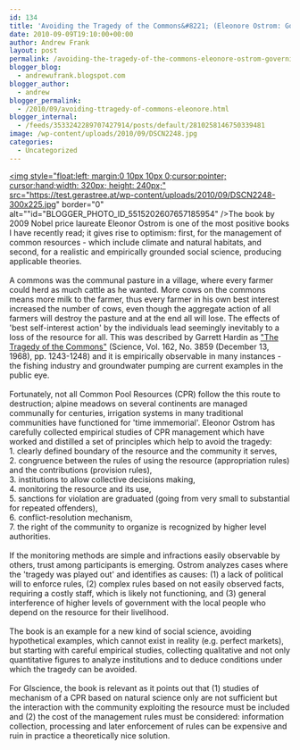 ```yaml
---
id: 134
title: 'Avoiding the Tragedy of the Commons&#8221; (Eleonore Ostrom: Governing the Commons)'
date: 2010-09-09T19:10:00+00:00
author: Andrew Frank
layout: post
permalink: /avoiding-the-tragedy-of-the-commons-eleonore-ostrom-governing-the-commons/
blogger_blog:
  - andrewufrank.blogspot.com
blogger_author:
  - andrew
blogger_permalink:
  - /2010/09/avoiding-ttragedy-of-commons-eleonore.html
blogger_internal:
  - /feeds/3533242289707427914/posts/default/2810258146750339481
image: /wp-content/uploads/2010/09/DSCN2248.jpg
categories:
  - Uncategorized
---
```

<a href="https://test.gerastree.at/wp-content/uploads/2010/09/DSCN2248.jpg"><img style="float:left; margin:0 10px 10px 0;cursor:pointer; cursor:hand;width: 320px; height: 240px;" src="https://test.gerastree.at/wp-content/uploads/2010/09/DSCN2248-300x225.jpg" border="0" alt=""id="BLOGGER_PHOTO_ID_5515202607657185954" /></a>The book by 2009 Nobel price laureate Eleonor Ostrom is one of the most positive books I have recently read; it gives rise to optimism: first, for the management of common resources - which include climate and natural habitats, and second, for a realistic and empirically grounded social science, producing applicable theories.<br /><br />A commons was the communal pasture in a village, where every farmer could herd as much cattle as he wanted. More cows on the commons means more milk to the farmer, thus every farmer in his own best interest increased the number of cows, even though the aggregate action of all farmers will destroy the pasture and at the end all will lose. The effects of 'best self-interest action' by the individuals lead seemingly inevitably to a loss of the resource for all. This was described by Garrett Hardin as <a href="http://www.sciencemag.org/cgi/reprint/162/3859/1243.pdf">"The Tragedy of the Commons"</a> (Science, Vol. 162, No. 3859 (December 13, 1968), pp. 1243-1248) and it is empirically observable in many instances - the fishing industry and groundwater pumping are current examples in the public eye.<br /><br />Fortunately, not all Common Pool Resources (CPR) follow the this route to destruction; alpine meadows on several continents are managed communally for centuries, irrigation systems in many traditional communities have functioned for 'time immemorial'. Eleonor Ostrom has carefully collected empirical studies of CPR management which have worked and distilled a set of principles which help to avoid the tragedy:<br />1. clearly defined boundary of the resource and the community it serves,<br />2. congruence between the rules of using the resource (appropriation rules) and the contributions (provision rules),<br />3. institutions to allow collective decisions making,<br />4. monitoring the resource and its use, <br />5. sanctions for violation are graduated (going from very small to substantial for repeated offenders),<br />6. conflict-resolution mechanism,<br />7. the right of the community to organize is recognized by higher level authorities.<br /><br />If the monitoring methods are simple and infractions easily observable by others, trust among participants is emerging. Ostrom analyzes cases where the 'tragedy was played out' and identifies as causes: (1) a lack of political will to enforce rules, (2) complex rules based on not easily observed facts, requiring a costly staff, which is likely not functioning, and (3) general interference of higher levels of government with the local people who depend on the resource for their livelihood. <br /><br />The book is an example for a new kind of social science, avoiding hypothetical examples, which cannot exist in reality (e.g. perfect markets), but starting with careful empirical studies, collecting qualitative and not only quantitative figures to analyze institutions and to deduce conditions under which the tragedy can be avoided. <br /><br />For GIscience, the book is relevant as it points out that (1)  studies of mechanism of a CPR based on natural science only are not sufficient but the interaction with the community exploiting the resource must be included and (2) the cost of the management rules must be considered: information collection, processing and later enforcement of rules can be expensive and ruin in practice a theoretically nice solution.
